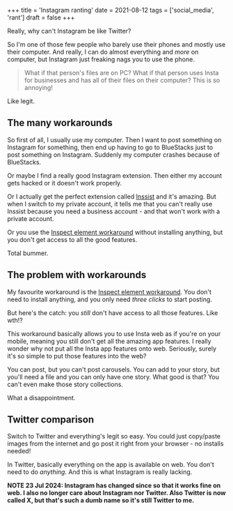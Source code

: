 +++
title = 'Instagram ranting'
date = 2021-08-12
tags = ['social_media', 'rant']
draft = false
+++

<!-- meta:
- title: Instagram ranting
- template: archive
- date: 12. August 2021
- tags: features, public, instagram, rants
- img-header: https://i.imgur.com/R8jDPFS.jpg
- img-alt: Photo by NordWood Themes on Unsplash
  
-->

Really, why can't Instagram be like Twitter?

So I'm one of those few people who barely use their phones and mostly use their computer. And really, I can do almost everything and _more_ on computer, but Instagram just freaking nags you to use the phone.

> What if that person's files are on PC? What if that person uses Insta for businesses and has all of their files on their computer? This is so annoying!

Like legit.

## The many workarounds

So first of all, I usually use my computer. Then I want to post something on Instagram for something, then end up having to go to BlueStacks just to post something on Instagram. Suddenly my computer crashes because of BlueStacks.

Or maybe I find a really good Instagram extension. Then either my account gets hacked or it doesn't work properly.

Or I actually get the perfect extension called [Inssist](https://inssist.com) and it's amazing. But when I switch to my private account, it tells me that you can't really use Inssist because you need a business account - and that won't work with a private account.

Or you use the [Inspect element workaround](../insta-web) without installing anything, but you don't get access to all the good features.

Total bummer.

## The problem with workarounds

My favourite workaround is the [Inspect element workaround](../insta-web). You don't need to install anything, and you only need _three clicks_ to start posting.

But here's the catch: you _still_ don't have access to all those features. Like wth!?

This workaround basically allows you to use Insta web as if you're on your mobile, meaning you still don't get all the amazing app features. I really wonder why not put all the Insta app features onto web. Seriously, surely it's so simple to put those features into the web?

You can post, but you can't post carousels. You can add to your story, but you'll need a file and you can only have one story. What good is that? You can't even make those story collections.

What a disappointment.

## Twitter comparison

Switch to Twitter and everything's legit so easy. You could just copy/paste images from the internet and go post it right from your browser - no installs needed!

In Twitter, basically everything on the app is available on web. You don't need to do _anything_. And this is what Instagram is really lacking.

**NOTE 23 Jul 2024: Instagram has changed since so that it works fine on web. I also no longer care about Instagram nor Twitter. Also Twitter is now called X, but that's such a dumb name so it's still Twitter to me.**
